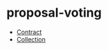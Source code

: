 # proposal-voting

- [Contract](https://mumbai.polygonscan.com/address/0xc2f04A841Bf61d92FE312ac0D45FDa02e6577486)
- [Collection](https://testnets.opensea.io/collection/proposal-nft)
